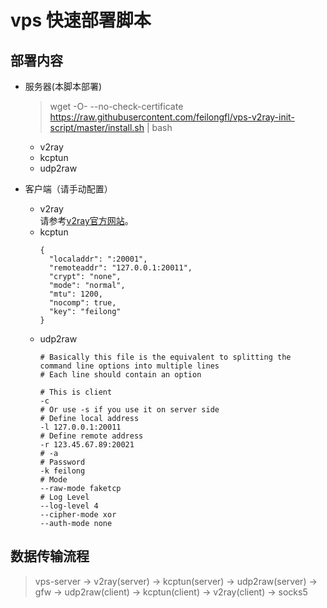 # vps 快速部署脚本

## 部署内容
* 服务器(本脚本部署)  
  > wget -O- --no-check-certificate https://raw.githubusercontent.com/feilongfl/vps-v2ray-init-script/master/install.sh | bash
  * v2ray  
  * kcptun  
  * udp2raw  

* 客户端（请手动配置）  
  * v2ray  
    请参考[v2ray官方网站](www.v2ray.com)。
  * kcptun  
    ```
    {
      "localaddr": ":20001",
      "remoteaddr": "127.0.0.1:20011",
      "crypt": "none",
      "mode": "normal",
      "mtu": 1200,
      "nocomp": true,
      "key": "feilong"
    }
    ```
  * udp2raw  
    ```
    # Basically this file is the equivalent to splitting the command line options into multiple lines
    # Each line should contain an option

    # This is client
    -c
    # Or use -s if you use it on server side
    # Define local address
    -l 127.0.0.1:20011
    # Define remote address
    -r 123.45.67.89:20021
    # -a
    # Password
    -k feilong
    # Mode
    --raw-mode faketcp
    # Log Level
    --log-level 4
    --cipher-mode xor
    --auth-mode none
    ```

## 数据传输流程

> vps-server -> v2ray(server) -> kcptun(server) -> udp2raw(server) -> gfw -> udp2raw(client) -> kcptun(client) -> v2ray(client) -> socks5
